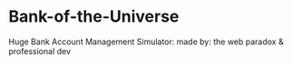 # Bank-of-the-Universe
Huge Bank Account Management Simulator:
  made by: the web paradox & professional dev
